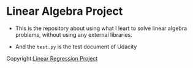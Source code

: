 # Linear Algebra Project

* This is the repository about using what I leart to solve linear algebra problems, without using any external libraries. 

* And the `test.py` is the test document of Udacity 


Copyright:[Linear Regression Project](https://github.com/nd009/linear_algebra)